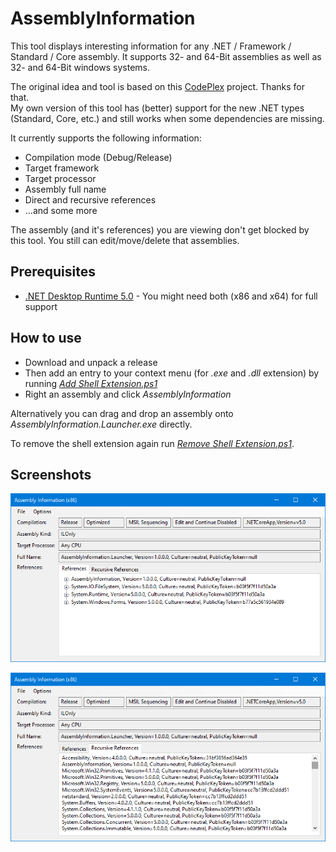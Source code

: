 # AssemblyInformation

This tool displays interesting information for any .NET / Framework / Standard / Core assembly. It supports 32- and 64-Bit assemblies as well as 32- and 64-Bit windows systems.

The original idea and tool is based on this [CodePlex](https://archive.codeplex.com/?p=assemblyinformation) project. Thanks for that.\
My own version of this tool has (better) support for the new .NET types (Standard, Core, etc.) and still works when some dependencies are missing.

It currently supports the following information:
- Compilation mode (Debug/Release)
- Target framework
- Target processor
- Assembly full name
- Direct and recursive references
- ...and some more

The assembly (and it's references) you are viewing don't get blocked by this tool. You still can edit/move/delete that assemblies.

## Prerequisites
- [.NET Desktop Runtime 5.0](https://dotnet.microsoft.com/download/dotnet/5.0) - You might need both (x86 and x64) for full support

## How to use
- Download and unpack a release
- Then add an entry to your context menu (for _.exe_ and _.dll_ extension) by running _[Add Shell Extension.ps1](AssemblyInformation.Launcher/Add%20Shell%20Extension.ps1)_
- Right an assembly and click _AssemblyInformation_

Alternatively you can drag and drop an assembly onto _AssemblyInformation.Launcher.exe_ directly.

To remove the shell extension again run _[Remove Shell Extension.ps1](AssemblyInformation.Launcher/Remove%20Shell%20Extension.ps1)_.

## Screenshots
![Screenshot 1](Screenshots_01.png)

![Screenshot 2](Screenshots_02.png)